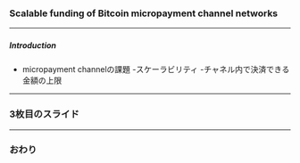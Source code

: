 ### Scalable funding of Bitcoin micropayment channel networks





---
##### Introduction　
- micropayment channelの課題
  -スケーラビリティ
  -チャネル内で決済できる金額の上限




---


### 3枚目のスライド


---


### おわり
